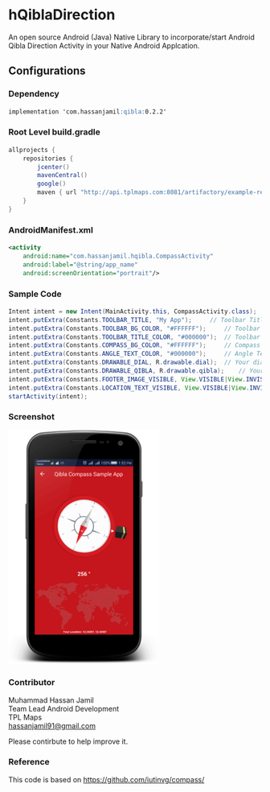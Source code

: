# hQiblaDirection

An open source Android (Java) Native Library to incorporate/start Android Qibla Direction Activity in your Native Android Applcation.


## Configurations
### Dependency
```markdown
implementation 'com.hassanjamil:qibla:0.2.2'
```
### Root Level build.gradle
``` groovy
allprojects {
    repositories {
        jcenter()
        mavenCentral()
        google()
        maven { url "http://api.tplmaps.com:8081/artifactory/example-repo-local/" }
    }
}
```
### AndroidManifest.xml
``` xml
<activity
	android:name="com.hassanjamil.hqibla.CompassActivity"
	android:label="@string/app_name"
	android:screenOrientation="portrait"/>
```
### Sample Code
``` java
Intent intent = new Intent(MainActivity.this, CompassActivity.class);
intent.putExtra(Constants.TOOLBAR_TITLE, "My App");		// Toolbar Title
intent.putExtra(Constants.TOOLBAR_BG_COLOR, "#FFFFFF");		// Toolbar Background color
intent.putExtra(Constants.TOOLBAR_TITLE_COLOR, "#000000");	// Toolbar Title color
intent.putExtra(Constants.COMPASS_BG_COLOR, "#FFFFFF");		// Compass background color
intent.putExtra(Constants.ANGLE_TEXT_COLOR, "#000000");		// Angle Text color
intent.putExtra(Constants.DRAWABLE_DIAL, R.drawable.dial);	// Your dial drawable resource
intent.putExtra(Constants.DRAWABLE_QIBLA, R.drawable.qibla); 	// Your qibla indicator drawable resource
intent.putExtra(Constants.FOOTER_IMAGE_VISIBLE, View.VISIBLE|View.INVISIBLE|View.GONE);	// Footer World Image visibility
intent.putExtra(Constants.LOCATION_TEXT_VISIBLE, View.VISIBLE|View.INVISIBLE|View.GONE); // Location Text visibility
startActivity(intent);
```
### Screenshot
<p float="left">
 <img src="screenshot/preview.png" width="300" />
</p>

### Contributor
Muhammad Hassan Jamil</br>
Team Lead Android Development</br>
TPL Maps</br>
hassanjamil91@gmail.com

Please contirbute to help improve it.

### Reference
This code is based on https://github.com/iutinvg/compass/
